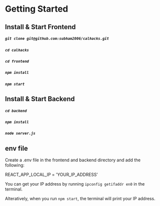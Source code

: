 # Getting Started

## Install & Start Frontend

##### `git clone git@github.com:subham2006/calhacks.git`
##### `cd calhacks`
##### `cd frontend`
##### `npm install`
##### `npm start`

## Install & Start Backend

##### `cd backend`
##### `npm install`
##### `node server.js`

## env file

Create a .env file in the frontend and backend directory and add the following:

REACT_APP_LOCAL_IP = 'YOUR_IP_ADDRESS'

You can get your IP address by running `ipconfig getifaddr en0` in the terminal.

Alteratively, when you run `npm start`, the terminal will print your IP address.